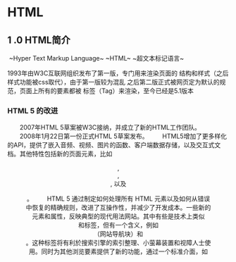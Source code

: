 # HTML

## 1 .0  HTML简介

​    ~Hyper Text Markup Language~
~HTML~
~超文本标记语言~

1993年由W3C互联网组织发布了第一版，专门用来渲染页面的
结构和样式（之后样式功能被css取代），由于第一版较为混乱
之后第二版正式被网页定为默认的规范，页面上所有的要素都被
标签（Tag）来渲染，至今已经是5.1版本


### HTML 5 的改进

　　2007年HTML 5草案被W3C接纳，并成立了新的HTML工作团队。 　　2008年1月22日第一份正式HTML 5草案发布。 　　HTML5增加了更多样化的API，提供了嵌入音频、视频、图片的函数、客户端数据存储，以及交互式文档。其他特性包括新的页面元素，比如 <header>, <section>, <footer>, 以及 <figure>。 　　HTML 5 通过制定如何处理所有 HTML 	元素以及如何从错误中恢复的精确规则，改进了互操作性，并减少了开发成本。一些新的元素和属性，反映典型的现代用法网站。其中有些是技术上类似<div>和<span>标签，但有一个含义，例如<nav>（网站导航块）和<footer>。这种标签将有利於搜索引擎的索引整理、小萤幕装置和视障人士使用。同时为其他浏览要素提供了新的功能，通过一个标准介面，如<audio>和<video>标记。 　　一些过时的HTML4标记将取消。其中包括纯粹显示效果的标记，如<font>和<center>，因为它们已经被CSS取代。 　　HTML 5草案的前身名为Web Applications 1.0，是在2004年由WHATWG提出，再于2007年获W3C接纳，并成立了新的HTML工作团队。在2008年1月22日，第一份正式草案发布。[1]WHATWG表示该规范是目前仍在进行的工作，仍须多年的努力。[2]目前Firefox、Chrome、Opera、Safari（版本4以上）及Internet Explorer 9（Platform Preview）已支援HTML5技术。HTML 5的标准草案目前已进入W3C制定标准5大程序的第1步。负责编纂标准格式文件的Google代表Ian Hickson预期，可能得等到2012年才会推出建议候选版（W3C Candidate Recommendation）。 　　目前IE还不支持HTML5，火狐firefox,Chrome内核都已经支持HTML的渲染

###  1.1 h5 扩展知识

1、新的文档类型声明(DTD)
文档类型声明
HTML 5的DTD声明为:
    <!doctype html>
    <!DOCTYPE html >等也是正确的，因为HTML语法是不区分大小写的。
在编写HTML5文档时，要求指定文档类型，以确保浏览器能在Html5的标准模式下进行渲染。
2、新增的HTML5标签
a，新增的HTML5标签-结构标签
结构标签：(块状元素) 有意义的div
 <article>  标记定义一篇文章
 <header>  标记定义一个页面或一个区域的头部
  <nav>   标记定义导航链接
 <section>  标记定义一个区域
 <aside>  标记定义页面内容部分的侧边栏
 <hgroup>  标记定义文件中一个区块的相关信息
 <figure>  标记定义一组媒体内容以及它们的标题 
 <figcaption>  标签定义 figure 元素的标题。
 <footer>  标记定义一个页面或一个区域的底部
 <dialog>  标记定义一个对话框(会话框)类似微信
新的结构标签带来的是网页布局的改变及提升对搜索引擎的友好

b，新增的HTML5标签-多媒体标签
多媒体交互标签
 <video> 标记定义一个视频
 <audio> 标记定义音频内容
  <source> 标记定义媒体资源
 <canvas> 标记定义图片
 <embed> 标记定义外部的可交互的内容或插件 比如flash

HTML5的多媒体标签的出现意味着富媒体的发展以及支持不使用插件的情况下即可操作媒体文件，极大地提升了用户体验
c，新增的HTML5标签-Web应用标签
Web应用标签
<menu>命令列表
<menuitem>menu命令列表标签 FF（嵌入系统）
<command> menu标记定义一个命令按钮
<meter>状态标签(实时状态显示:气压、气温)C、O
<progress>状态标签 (任务过程:安装、加载) C、F、O
<datalist> 为input标记定义一个下拉列表,配合option F、O
<details> 标记定义一个元素的详细内容 ，配合dt、dd   C
d，新增的HTML5标签-其他标签
注释标签
<ruby> 标记定义 注释或音标
<rp> 告诉那些不支持 Ruby元素的浏览器如何去显示
 <rt> 标记定义对ruby的注释内容文本
其他标签
<keygen> 标记定义表单里一个生成的键值(加密信息传送)O、F
<mark> 标记定义有标记的文本 (黄色选中状态)
<output> 标记定义一些输出类型,计算表单结果配合oninput事件

<time> 标记定义一个日期/时间 目前所有主流浏览器都不支持
3、删除的HTML标签
纯表现的元素：
basefont，big，center，font, s，strike，tt，u；
对可用性产生负面影响的元素：
frame，frameset，noframes；
产生混淆的元素：
acronym ，applet，isindex，dir。
4、重新定义的HTML标签
HTML元素 HTML5中的意义
<b> 代表内联文本，通常是粗体，没有传递表示重要的意思
<i> 代表内联文本，通常是斜体，没有传递表示重要的意思
<dd> 可以同details与figure一同使用，定义包含文本，dialog也可用
<dt> 可以同details与figure一同使用，汇总细节，dialog也可用
<hr> 表示主题结束，而不是水平线，虽然显示相同
<menu> 重新定义用户界面的菜单，配合commond或者menuitem使用
<small> 表示小字体，例如打印注释或者法律条款
<strong> 表示重要性而不是强调符号

### h5 和h4的区别

Html5新标签解释及用法 
HTML 5 是一个新的网络标准，目标在于取代现有的 HTML 4.01, XHTML 1.0 and DOM Level 2 HTML 标准。它希望能够减少浏览器对于需要插件的丰富性网络应用服务（plug-in-based rich internet application，RIA)，如Adobe Flash, Microsoft Silverlight, 与 Sun JavaFX 的需求。
HTML 5 提供了一些新的元素和属性，反映典型的现代用法网站。其中有些是技术上类似 <div> 和 <span> 标签，但有一定含义，例如 <nav>（网站导航块）和 <footer>。这种标签将有利于搜索引擎的索引整理、小屏幕装置和视障人士使用。同时为其他浏览要素提供了新的功能，通过一个标准接口，如 <audio> 和 <video> 标记。

一些过时的 HTML 4 标记将取消，其中包括纯粹用作显示效果的标记，如 <font> 和 <center>，因为它们已经被 CSS 取代。还有一些透过 DOM 的网络行为（via）。

###  meta关键字

Meta Tag 的简介

一般常用的格式如下：

<Title>All Products Online</title>
这虽说不是meta的一部份，但是也不可忽略，总长度不要超过85个Character (约10个字)。


<meta http-quive="content-type" content="text/html; charset="iso-8859-1">
说明网站的格式及编码方式，另外这个功能也可以拿来说明网站的名称。


<meta name="keyword" contents="关键字一, 关键字二, 关键字三, …..">
铲明整个网站的关键字，关键字间用逗点隔开，总长度最好不要超过1000个Character (约44个字)。


<meta name="description" contents="整个网站的描述….">
铲明整个网站为何吸引人的地方，可用逗点隔开，总长度最好不要超过200个Character (约15个字)，若文章真的太长，可以切割成两个部分，较不重要的部分置入下一个Description。


<meta name="robots" content=" ALL, NONE, INDEX, NOINDEX, FOLLOW, NOFOLLOW">
此功能是要给搜寻引擎使用的，是要用来告诉Spider哪些网页是要去撷取的或不用去撷取的，一般都设定成All(内定值)。 

##  01 . h5基本标记

 Tag标签的种类
	1):开闭合标签
		<标签名>需要被渲染的文本</标签名>

​      <i>需要被倾斜的文本</i>
2):整合标签
		<标签名 /> <标签名>

#### 页面常用标记

```html
<!--
	html文件以.html 或者 .htm为后缀结尾
	全文不区分大小写，这是你所学的内容中唯一不区分
	大小写的技术
	html具有较高的容错性。一般由浏览器打开从上到下
	进行解析，不同的浏览器存在浏览器差异性

	<!DOCTYPE html>:html5的DTD信息
	所谓DTD全称为Document Type Definition
	文档类型定义，规定了使用何种规范，可以使用哪些标签
-->
<!DOCTYPE html>
<!--
	html:表示html文件的开始，是全文的根元素
	html和xml两种技术都只有一个根元素
	注意内部的元素称之为子元素，子元素在书写时
	应该在父元素内部向右一个制表符或者根据最新的
	google规范向右2个空格
-->
<html>
	<!--
		head:表示全文的头信息
		一般用来引入外部css js信息
		或者设置当前页面的编码
	-->
	<head>
		<!--
			title:设置页面的标题
		-->
		<title>我的第一个html</title>
		<!--
			meta:用来设置编码 关键字 网页描述
		-->
		<meta charset="utf-8" />
	</head>
	<!--
		body:表示页面的正文
			bgcolor:设置背景色
	-->
	<body bgcolor="yellow">
		<!--1:
			h1~h6:标题共分为六级
			随着序号的不断增大字体不断减小，
			自动换行
		-->
		<h1>济南南部山区失火啦！！！</h1>
		<h2>我是二级标题</h2>
		<!--2:
			center:强制居中对齐，嵌套在内部的
			内容会被强制居中对齐，此标签在html5
			规范中已经不推荐使用
		-->
		<center><h3>我是三级标题</h3></center>
		<h4>我是四级标题</h4>
		<h5>我是五级标题</h5>
		<h6>我是六级标题</h6>

		<!--
			3:
				font:设置字体,此标签
				通过属性设置字体颜色大小，html5当中
				已经不推荐使用，但是此标签在后续开发中
				使用较多
				<标签 属性名="属性值">文本</标签>
				face:设置字体
				color:设置颜色
				size:设置字体大小
		-->
		<font face="楷体" color="#FF8C69"
		size="20px">济南的夏天就要到来了</font>
		<!--
			4:
				一组渲染样式的标签，以下标签仅作为
				了解，已经全部被css取代
		-->
		<b>加粗</b>
		<strong>加粗</strong>
		<i>倾斜</i>
		<em>倾斜</em>
		<ins>下划线</ins>
		<del>贯穿线</del>
		<!--
			5:
				一组用来设置文本区域的标签
				段落自带换行，并且空一行
				div自带换行，没有空一行
				label与span多配合js使用不换行也没有空行，单独使用没有任何效果
		-->
		<p>我是一个段落</p>
		<div>我是一个div层</div>
		<label>我是一个label</label>
		<span>我是一个span</span>
		<!--
			6:
				转义字符
				在html中以下字符不能直接书写
				必须使用转义字符
				> < 空格
		-->
		大于号:&gt;
		小于号:&lt;
		空格:&nbsp;
 
	</body>
</html>




```

#### 超链接标记

```html
<!DOCTYPE html>
<html>
	<head>
		<title>2:链接，列表，表格</title>
		<meta charset="utf-8" />
	</head>
	<body>
		<!--
			1:
				a:链接
					href:表示链接到的目的地
					默认情况下链接自带下划线
					target="_blank":目的地和原页面
					同时展示在浏览器上
		-->
		<a href="base1.html">我是一个链接</a>
		<a href="base1.html"
		target="_blank">我是一个链接</a>
		<!--
			2:
				img:展示一张图片
					src：source的简写表示图片的源
		-->
		<img src="etoak.jpg" 
		width="200px">
		<img src="image/etoak2.jpg"
		width="200px">
		<img src="image/image2/etoak3.jpg" 
		width="200px">
		<!--
			../:表示跳出当前目录
		<img src="../etoak.jpg" 
		width="200px" />
		<img src="../image/etoak2.jpg"
		width="200px" />
		<img src="../image/image2/etoak3.jpg"
		width="200px" />
		-->

		<a href="base1.html">
			<img src="etoak.jpg" 
			width="100px" />
		</a>
		<!--
			3:
				列表
				ul:无序列表
				ol:有序列表
		-->
		<ul>
			<li><a href="base1.html">列表1</a></li>
			<li>列表2</li>
			<li>列表3</li>
			<li><img src="etoak.jpg" 
			width="50px"></li>
		</ul>
		<ol>
			<li>列表1</li>
			<li>列表2</li>
			<li>列表3</li>
			<li>列表4</li>
		</ol>

		<!--
			4:
				table:表格，table表示表格的开始
				tr表示一行，td表示一列，
				table tr td 缺一不可
				caption:表格的标题 不是必须
				width:宽度
				height:高度
				border:显示表格边框
				cellspacing:设置表格边框和单元格
				边框之间的距离，如果设置0则表示
				两个边框重合
				bordercolor:设置边框颜色
		-->
		<table width="500px" height="400px"
		border="1px"
		cellspacing="0"
		bordercolor="red">
			<caption>我是表格标题</caption>
			<tr bgcolor="lightblue">
				<!--
					align:水平对齐
						right left center
				-->
				<td align="right">列1</td>
				<td align="left">列2</td>
				<td align="center">列3</td>
				<td>列4</td>
			</tr>
			<tr>
				<!--
					valign:垂直对齐
					top bottom middle
				-->
				<td valign="top">列1</td>
				<td valign="bottom">列2</td>
				<td valign="middle">列3</td>
				<td>列4</td>
			</tr>
			<!--
				上面一行是多少列，下面一行
				必须多少列
				如果想改变列数可以通过合并单元格的方式
			-->
			<tr>
				<td colspan="4">列1</td>
			</tr>
			<tr>
				<td>列1</td>
				<td>列2</td>
				<td>
					<!--
						表格嵌套在表格的td中可以再次
						嵌套一个table表格
					
						width:设置百分比，100%
						表示占满整个td
						height:设置百分比存在严重的
						浏览器差异性，部分浏览器设置
						百分比无效
					-->
					<table border="1px"
					width="100%" height="100%">
						<tr>
							<td>内部列1</td>
							<td>内部列2</td>
						</tr>
						<tr>
							<td>内部列1</td>
							<td>内部列2</td>
						</tr>
					</table>
				</td>
				<td bordercolor="red">列4</td>
			</tr>
		</table>
 
	</body>
</html>
```

####  form表单

```html
<!DOCTYPE html>
<html>
	<head>
		<title>3:表单</title>
		<meta charset="utf-8" />
	</head>
	<body>
		<!--
			form:表示表单的开始，表单是一种高级的
			链接，可以通过表单项采集用户输入的数据，
			提交到action属性设置的静态或者动态页面
			action:表单数据提交到的目的地
			method:提交的方式 有get和post两种

			#表单提交时，get和post有什么区别?
			get:速度快，安全性低，最多传递256个字符
			不支持中文，通过浏览器地址栏进行传递
			格式:
			?key1=value1&key2=value2&keyN=valueN
			链接传递值肯定是通过get
			<a href="base1.html?key1=value1&key2=value2">链接</a>
	
			post:速度慢，安全性高，没有大小限制，
			不支持中文，不通过浏览器地址栏进行传递，
			传递格式和get相同
			上传操作必须使用post
		-->
		<form action="base1.html" method="get">
			<!--
				1:单行文本输入框
				type="text"
				name:表示key值
				可以随意书写
				（随意书写:
				不包含 空格 数字开头 中文 不要使用
				-可以使用_）
				value:用户填写的内容就是value值
				placeholder:文本框提示，html5新特性
			-->
			用户姓名:<input type="text" 
			name="myname" 
			placeholder="请输入用户姓名" />
			<br>
			<!--
				2:单行文本密码框
				type="password"
			-->
			用户密码:<input type="password" 
			name="mypass"
			placeholder="请输入用户密码" />
			<br>
			<!--
				3:提交按钮
				type="submit"
				注意按钮没有name属性
			-->
			<input type="submit" value="提交" />
			<!--
				4:取消按钮
				type="reset"
			-->
			<input type="reset" value="取消" />
		</form>
	</body>
</html>
 
```



#### frame标签 

```html
<!DOCTYPE html>
<html>
	<head>
		<title>4:小框架</title>
		<meta charset="utf-8" />
	</head>
	<body>
		<center>
			<table width="600px" height="800px">
				<tr>
					<td width="150px" height="100%">
						<ul>
							<li><a href="1.html"
								target="etoak">链接1</a></li>
							<li><a href="2.html"
								target="etoak">链接2</a></li>
							<li><a href="3.html"
								target="etoak">链接3</a></li>
						</ul>
					</td>
					<td width="450px" height="100%">
						<!--
							引入一个框架，此框架可以将
							一个页面引入到本页面，使之合并为一个页面
						-->
						<iframe src="main.html"
						name="etoak" width="100%"
						height="100%" 
						frameborder="0"></iframe>
					</td>
				</tr>				
			</table>
		</center>
	</body>
</html>
```



------

# XML

## 1.0简介xml

~XML~
~Extensible Markup Language~

1:历史
2:XML的格式
	1)头信息
	2)注释
	3)元素
	4)属性
	5)特殊字符
	6)CDATA格式
		
3:DTD (Document Type Definition 文档类型定义)
XML的语法规范
	1)内部DTD
		A:定义元素结构
		B:定义元素属性
	2)外部DTD
		A:本地方式
		B:网络方式

## XML 结构简介

- <![CDATA[]]>

```html
<?xml version="1.0" encoding="UTF-8"?>
<!--
	xml全文也只有一个根元素，头信息之前不能书写任何注释
-->
<学生信息>
	<student id="et001" name="李继坤">
		<家乡>武汉</家乡>
		<hobby>音乐</hobby>
		<hobby>小说</hobby>
		<hobby>电视</hobby>
		<!--
			xml文件中直接换行 空格都无法被正确识别
			字符串从左往右排列
		-->
		<info>
			20岁的
 
					来自武汉的
 

							李继坤非常喜欢看小说
							什么小说都看
					&gt;&lt;&quot;&apos;&amp;

		</info>
	</student>
	<student id="et002" name="王东">
		<家乡>济宁</家乡>
		<hobby>篮球</hobby>
		<hobby>小说</hobby>
		<info>
			<!--
				将字符串放置在cdata格式中
				换行 空格 特殊字符等都可以被正确识别
			
				select*fromuserwherename=**andpass=**salary>100
			-->
			<![CDATA[
				21岁的


				
				来自济宁的
 
							王东非常喜欢打篮球
					&gt;&lt;&quot;&apos;&amp;
					> < "" '' &
			]]>
		</info>
	</student>
</学生信息>


```

## 1.1 DTD约束

```xml
<?xml version="1.0" encoding="UTF-8"?>
<!--
	内部DTD:将DTD文件直接书写在xml文件中
	DTD文件用来规范元素的结构和属性，可以使用哪些
	标签，这些标签出现的频率，嵌套的标签等一系列约束
	条件，违反了dtd的约束，xml无法被解析

	<!DOCTYPE 根元素[
		<!ELEMENT 根元素 (一级子元素)>
	]>

	*:表示此元素可以出现任意多次，也可以不出现
	元素名1,元素名2:此处的逗号表示元素出现的顺序
	必须按照前后显示，如果元素没有后面的标识符，则
	有且只能出现一次
	(元素1|元素2|元素N):此处得元素任选其一
	?:此元素有0个或者1个
	+:至少一个上不封顶
	~~~~~~~~~~~~~~~~~~~~~~~~~~~~~~~~~~~~~~~~~~~~~~~
	元素内部的值的类型:
	(#PCDATA):元素内部为任意字符串
	ANY:可以任意字符串也可以再是子元素
	(#PCDATA|元素名)*:元素内部可以是任意字符串，也可以是
	特定子元素，也可以两者同时存在
	EMPTY:元素内部没有任何内容或者子元素
-->
<!DOCTYPE 学生信息[
	<!ELEMENT 学生信息 (student*)>
	<!ELEMENT student (name,age,(location|home),hobby*,
	gf?,teacher+,job*,criminal)>
	<!ELEMENT name (#PCDATA)>
	<!ELEMENT age (#PCDATA)>
	<!ELEMENT location (#PCDATA)>
	<!ELEMENT home (#PCDATA)>
	<!ELEMENT hobby ANY>
	<!ELEMENT gf (#PCDATA)>
	<!ELEMENT teacher (#PCDATA)>
	<!ELEMENT job (#PCDATA|secondJob)*> 
	<!ELEMENT criminal EMPTY>
	<!ELEMENT secondJob (#PCDATA)>
]>

<学生信息>
	<student>
		<name>Damon</name>
		<age>30</age>
		<home>US</home>
		<hobby>敲代码</hobby>
		<hobby>旅行</hobby>
		<gf>Elena</gf>
		<teacher>Aleric</teacher>
		<job>
			软件工程师
			<secondJob>特工人员</secondJob>
		</job>
		<criminal></criminal>
	</student>
</学生信息>
 
```



## 1.2 结构DTD约束

```xml
<?xml version="1.0" encoding="UTF-8"?>
<!--
	内部DTD:将DTD文件直接书写在xml文件中
	DTD文件用来规范元素的结构和属性，可以使用哪些
	标签，这些标签出现的频率，嵌套的标签等一系列约束
	条件，违反了dtd的约束，xml无法被解析

	<!DOCTYPE 根元素[
		<!ELEMENT 根元素 (一级子元素)>
	]>

	*:表示此元素可以出现任意多次，也可以不出现
	元素名1,元素名2:此处的逗号表示元素出现的顺序
	必须按照前后显示，如果元素没有后面的标识符，则
	有且只能出现一次
	(元素1|元素2|元素N):此处得元素任选其一
	?:此元素有0个或者1个
	+:至少一个上不封顶
	~~~~~~~~~~~~~~~~~~~~~~~~~~~~~~~~~~~~~~~~~~~~~~~
	元素内部的值的类型:
	(#PCDATA):元素内部为任意字符串
	ANY:可以任意字符串也可以再是子元素
	(#PCDATA|元素名)*:元素内部可以是任意字符串，也可以是
	特定子元素，也可以两者同时存在
	EMPTY:元素内部没有任何内容或者子元素
-->
<!DOCTYPE 学生信息[
	<!ELEMENT 学生信息 (student*)>
	<!ELEMENT student (name,age,(location|home),hobby*,
	gf?,teacher+,job*,criminal)>
	<!ELEMENT name (#PCDATA)>
	<!ELEMENT age (#PCDATA)>
	<!ELEMENT location (#PCDATA)>
	<!ELEMENT home (#PCDATA)>
	<!ELEMENT hobby ANY>
	<!ELEMENT gf (#PCDATA)>
	<!ELEMENT teacher (#PCDATA)>
	<!ELEMENT job (#PCDATA|secondJob)*> 
	<!ELEMENT criminal EMPTY>
	<!ELEMENT secondJob (#PCDATA)>
]>

<学生信息>
	<student>
		<name>Damon</name>
		<age>30</age>
		<home>US</home>
		<hobby>敲代码</hobby>
		<hobby>旅行</hobby>
		<gf>Elena</gf>
		<teacher>Aleric</teacher>
		<job>
			软件工程师
			<secondJob>特工人员</secondJob>
		</job>
		<criminal></criminal>
	</student>
</学生信息>
```

## 1.3 属性DTD约束

```xml
<?xml version="1.0" encoding="UTF-8"?>
<!DOCTYPE 学生信息[
	<!ELEMENT 学生信息 (student*)>
	<!ELEMENT student (name,age)>
		<!--
			<!ATTLIST 依附元素名 属性名 属性类型 默认值>
			属性类型:
				ID:全文唯一不能以数字开头
				CDATA:表示可以任意字符串
				(数据1|数据2|数据N):属性值只能从括号内任选其一
			~~~~~~~~~~~~~~~~~~~~~~~~~~~~~~~~~~
			默认值:
				#REQUIRED:表示默认值必须书写
				#IMPLIED:爱写不写
				具体数据:如果不书写默认值则默认使用此数据
				#FIXED:表示此属性值固定为后面的默认值
				存在浏览器差异性
		-->
		<!ATTLIST student id ID #REQUIRED>
		<!ATTLIST student home CDATA #IMPLIED>
		<!ATTLIST student salary (10k|20k|30k) "20k">
		<!ATTLIST student job CDATA #FIXED "软件工程师">
	<!ELEMENT name (#PCDATA)>
	<!ELEMENT age (#PCDATA)>
]>

<学生信息>
	<student id="et001" home="济南" salary="10k"
		job="软件工程师">
		<name>penny</name>
		<age>20</age>
	</student>
</学生信息>

```

# CSS

## 1.0 简介 	

- css的第一个宗旨是将页面的结构和样式解耦

```html
~Cascading Style Sheet~
~CSS~
~层叠样式表~

由网景公司在1996年发布，取代了html，专门用来渲染页面的样式，css文件以.css结尾，严格区分大小写，毫无容错性，之前渲染页面的结构和样式都是由html负责，这会导致页面非常负责，代码重用性低下，浏览器解析缓慢。

	
	html渲染样式

		<ins>
		<em>
		<font color="" face="" size="">
		<b>
		<h3>济南的夏天就要来到了</h3>
		</b>
		</font>
		</em>
		</ins>

	css渲染样式

		(选择器可以使用非常简练的代码从页面中选择元素)
		

		选择器{
			属性名:属性值;
			属性名:属性值;
			****
		}

		李继坤{
			年龄:20;
			性别:男;
			爱好:小说 电视 音乐;

		}

	
```

## 1.1CSS的引入

```html
<!DOCTYPE html>
<html>
	<head>
		<title>1:引入css的三种方式</title>
		<meta charset="utf-8" />
		<!--
			1:内嵌式
			直接将css代码书写在head标签内
			style:专门用来放置css代码进入此标签内
			语法改变为css语法
			type:MIME数据类型，此数据类型囊括了
			数十种后缀名，专门用来提示浏览器按照
			何种语法解析
			因为在h5技术中css和js已经被包含在h5技术
			序列中，则此处可以省略
			这种引入方式初步的将结构和样式解耦
			但是解耦不彻底，代码重用性不高
		-->
		<style type="text/css">
			/* 这是css的注释方式 */
			h3{
				/* 设置字体颜色 */
				color:orange;
				/* 设置字体 */
				font-family:方正静蕾简体;
				/* 设置字体大小 */
				font-size:70px;
			}
			label{
				background-color:pink;
			}
		</style>
		<!--
			2:外链式
				引入一个外部独立的css文件
				到本页面
				rel:表示引入的是一个样式表
				type:MIME可以省略
				href:表示独立css文件的引入路径
				这种引入方式彻底将结构和样式结构
				代码重用性较高
		-->
		<link rel="stylesheet" 
		type="text/css" href="css/style.css" />
	</head>
	<body>
		<h3>济南的夏天就要开始啦！！</h3>
		<!--
			#:当链接到的目的地还没有书写完成
			或者还没设置时，可以使用#作为占位符
		-->
		<a href="#">我是一个链接</a>
		
		<!--
			3:行内式
				直接将css代码书写在标签内
				这种方式将结构和样式再次耦合在一起
				，严重违背了css结构和样式解耦的原则
		-->
		<div style="background-color:lightblue;color:navy">我是一个层</div>

		<!--
			当多种引入方式出现冲突时优先级问题

			行内式> 内嵌式和外链式谁放在后面会覆盖之前
			出现冲突的css渲染样式
		-->
		<label>看看我听谁的？？</label>
	</body>
</html>
```

## 1.2 css基本选择器

```html
<!DOCTYPE html>
<html>
	<head>
		<title>2:基本选择器</title>
		<meta charset="utf-8" />
		<style>
			/*
				selector(选择器)
				在页面中使用简练的代码快速选择元素
			
				1:标记选择器
					tagName{
						直接使用标签名作为选择元素的
						依据，非常容易引起误操作
					}
			*/
			label{
				background-color:gold;
			}
			/*
				2:类别选择器;
				.className{
					直接使用.类名选择元素
				}
			*/
			.test2{
				background-color:gray;
			}
			/*
				3:id选择器;
				#idName{
					直接使用#id名作为选择元素的依据
				}
			*/
			#test3{
				background-color:maroon;
			}
		</style>
	</head>
	<body>
		<label>测试1</label>
		<label class="test2">测试2</label>
		<label id="test3" class="test2">测试3</label>
		<!--
			CSS层叠特性:
			基本选择器出现冲突时优先级问题
			id选择器>类别选择器>标记选择器
			与顺序无关
			这里如果添加上行内式，则以行内式为准
		-->
		<label id="test3" class="test2"
		style="background-color:purple">测试4</label>
		<!--
			在css中一般id选择器的属性值尽量在全文中唯一
			class没有这个限制，css中并没有这个语法限制
			但是一般页面在使用css后肯定会使用js
			js中存在以下方法
			document.getElementById("idName")
			根据id属性值拿取唯一一个元素，
			如果出现id属性名重复的情况，则有可能出现错误隐患
		-->
	</body>
</html>
```

## 1.3 css复合选择器

```html
<!DOCTYPE html>
<html>
	<head>
		<title>3:复合选择器</title>
		<meta charset="utf-8" />
		<style>
			/*
				1:交集选择器;
					tagName.className{
	
					}
					tagName#idName{
	
					}
				由一个标记后面紧跟一个类别或者id
				则必须满足其中两个条件才可以正确选取
			*/
			label.test2{
				font-style:italic;
			}
			/*
				2:并集选择器;
				sel1,sel2,sel3,selN{
	
				}
				多个基本或者复合选择器用逗号隔开
				只要满足其中任意一个就可以成功选取
			*/
			span.test2,label.test2,h2,h3,h5{
				background-color:yellow;
			}

			/*
				CSS继承特性:
				在没有任何冲突的情况下，css中子元素
				会完全继承父元素的所有css渲染样式效果;
			
				3:后代选择器;
					根据左祖先右后代的原则，用空格隔开
					具有家族关系的元素，可以精确选取
					具有特定祖先元素的子元素
					sel1 sel2 sel3 selN{
	
					}
			*/
			div#outter label.inner{
				background-color:silver;
			}
			/*
				4:全选选择器;
				*{
	
				}
			*/
			*{
				font-weight:bolder;
			}


		</style>
	</head>
	<body>
		<label>测试1</label>
		<span class="test2">测试2</span>
		<label class="test2">测试3</label>
		<h2>我是二级标题</h2>
		<h3>我是三级标题</h3>
		<h5>我是五级标题</h5>
		<div id="outter">济南的<label class="inner">夏天</label>就要开始啦~~~</div>
	</body>
</html>
 
```



##   1.4  css中display

```html
<!DOCTYPE html>
<html>
	<head>
		<title>4:页面元素类型</title>
		<meta charset="utf-8" />
		<style>
			label{
				background-color:lightblue;
				width:300px;
				height:200px;
				/* 居中对齐，类似html中的center标签 */
				text-align:center;
			}
			div{
				background-color:pink;
				width:300px;
				height:200px;
				/* 居中对齐，类似html中的center标签 */
				text-align:center;
			}
		</style>
	</head>
	<body>
		<!--
			在css中将元素分成了多种类型
			比较典型的有以下几种
			1):块元素（block）
			eg:div p h1~h6 ul li img*
			以上元素都是块元素，这种元素自带换行，一行只能书写一个，设置对齐方式有效，设置盒子模型有效
			2):内联元素（inline）
			eg:label span a img*
			以上元素都是内联元素，这种元素没有自带换行，一行可以存在多个，从左往右排列，设置对齐方式 盒子模型等参数一律无效
			*img:（inline-block）内联块元素
			本身属于内联元素，但是具备了块元素的所有特征
			3):空元素（empty）
			一般不嵌套内容，由一个元素表示特定的结构或者
			样式
			br meta hr都属于空元素

		-->
		<label style="display:block">我是label我是label我是label我是label我是label我是label我是label我是label我是label我是label我是label我是label我是label</label>
		<hr>
		<div style="display:inline">我是div我是div我是div我是div我是div我是div我是div我是div我是div我是div我是div我是div我是div我是div我是div</div>
		<div style="display:none">我是div我是div我是div我是div我是div我是div我是div我是div我是div我是div我是div我是div我是div我是div我是div</div>
	</body>
</html>
```

- display详解

```text
CSS规定，每一个网页元素都有一个display属性，用于确定该元素的类型，每一个元素都有默认的display属性值，比如div元素，它的默认display属性值为“block”，成为“块级”元素(block-level)；而span元素的默认display属性值为“inline”，称为“行内”元素。

 块级元素：
      动占据一定矩形空间，可以通过设置高度、宽度、内外边距等属性，来调整的这个矩形的样子；

 行内元素：

      自己的独立空间，它是依附于其他块级元素存在的，因此，对行内元素设置高度、宽度、内外边距等属性，都是无效的。

 

例子：
      链接 a 元素，在默认情况下是是“行内元素”，因此对a元素设置高度、宽度等属性，都是无效的。而比如div，p，li，img等默认情况下的display属性值就是“block”。所以对于链接a来说只能这样：display:block;强制将它改成块元素。

```

##  1.5 盒子模型

```html
<!DOCTYPE html>
<html>
	<head>
		<title>5:盒子模型</title>
		<meta charset="utf-8" />
		<style>
			/*
				在css中，所有的元素都具有四个边框
				类似一个一个的盒子摆放在页面上，通过border属性可以将元素的边框显示出来
			*/
			div#container{
				/*
					border:边框类型 边框粗细 边框颜色;
					类型:solid表示单实线;
					double双实线
					dotted点状线
				*/
				border:solid 2px red;
				/* 
					页面的整体居中
				*/
				margin:0 auto;
				width:600px;
				height:800px;
			}
			h2{
				/*border:solid 2px blue;*/
				/*margin-top:100px;
				margin-left:70px;
				margin-bottom:60px;
				margin-right:120px;

				四个参数表示四个方位
				margin:上 右 下 左;
				三个参数表示 上 （右左） 下
				其中括号内的参数相同
				两个参数表示 （上下） （右左）
				一个参数表示 （上右下左）
				*/
				margin:100px 120px 60px 70px;
				padding-top:60px;
				padding-left:20px;
				padding-bottom:100px; 

				border-top:double 10px black;
				border-right:dotted 12px red;
				border-bottom:dotted 10px navy;
				border-left:double 5px aqua;


			}
			ul{
				border:solid 2px orange;
			}
			li{
				border:solid 2px lightblue;
			}
			p{
				border:solid 2px pink;
			}

			*{
				margin:0;
				padding:0;
			}


		</style>
	</head>
	<body>
		<div id="container">
			<h2>我是二级标题</h2>
			<ul>
				<li>列表1</li>
				<li>列表2</li>
				<li>列表3</li>
			</ul>
			<p>我是一个段落</p>
		</div>
	</body>
</html>
```

## 1.6 float元素浮动

```html
<!DOCTYPE html>
<html>
	<head>
		<title>6:浮动</title>
		<meta charset="utf-8" />
		<style>
			ul{
				/* 去掉列表的徽记 */
				list-style-type:none;
			}

			ul li{
				/* 浮动：
					重新排列元素得顺序，
					left:从左往右排列
					right:相反;
				*/
				float:left;
				margin-right:20px;
				margin-top:80px;

			}
			body{
				/*
					设置背景图
				*/
				background-image:url("image/background.gif");
				/* 只允许背景图横向排列 */
				background-repeat:repeat-x;
				background-color:#cccc99;
			} 
		</style>
	</head>
	<body>
		<ul>
			<li><img src="image/1.jpg"></li>
			<li><img src="image/2.jpg"></li>
			<li><img src="image/3.jpg"></li>
			<li><img src="image/4.jpg"></li>
		</ul>
	</body>
</html>








```

##  1.7元素的定位

```html
<!DOCTYPE html>
<html>
	<head>
		<title>7:定位</title>
		<meta charset="utf-8" />
		<style>
			div#container{
				border:solid 2px red;
				/*position:relative;*/
				margin:0 auto;
				width:600px;
				height:800px;
			}
			div#sub1{
				border:solid 2px orange;
			}
			div#sub2{
				border:solid 2px yellow;
				/*
					相对定位
					position:relative;
					根据元素原先所在位置的左上角进行定位，定位之后元素依然保持原先的类型，原来的位置依然被占用
					根据偏移量来进行新的定位
					top和bottom只能书写一个
					left和right只能书写一个
				*/
				position:relative;
				/* 向下偏移三百像素 */
				top:300px;
				/* 向右偏移二百像素 */
				left:200px;
			}
			div#sub3{
				border:solid 2px green;
			}
			div#sub4{
				/*
					绝对定位
					根据距离元素最近的定位过的父元素的
					左上角进行定位，定位之后元素不再占满一行，原先的位置被占用
					如果没有定位过的祖先元素，则
					根据body来定位，但是这样可能会出现问题
				*/
				position:absolute;
				border:solid 2px aqua;
				top:300px;
				left:200px;
			}
			div#sub5{
				border:solid 2px blue;
				position:absolute;
				top:400px;
				left:300px;
			}
			div#sub6{
				border:solid 2px purple;
			}
		</style>
	</head>
	<body>
		<div id="container">
			<div id="sub1">我是层1</div>
			<div id="sub2">我是层2</div>
			<div id="sub3">我是层3</div>
			<div id="sub4">我是层4</div>
			<div id="sub5">
				<img src="image/logos.jpg" />
			</div>
			<div id="sub6">我是层6</div>
		</div>
	</body>
</html>
```

###  定位详解

```
position的四个属性值：

1.relative
2.absolute
3.fixed
4.static
下面分别讲述这四个属性。

<div id="parent">
     <div id="sub1">sub1</id>
     <div id="sub2">sub2</id>
</div>


1. relative

relative属性相对比较简单，我们要搞清它是相对哪个对象来进行偏移的。答案是它本身的位置。在上面的代码中，sub1和sub2是同级关系，如果设定sub1一个relative属性，比如设置如下CSS代码：

#sub1
{
    position: relative;
    padding: 5px;
    top: 5px;
    left: 5px;
}


我们可以这样理解，如果不设置relative属性，sub1的位置按照正常的文档流，它应该处于某个位置。但当设置sub1为的position为relative后，将根据top，right，bottom，left的值按照它理应所在的位置进行偏移，relative的“相对的”意思也正体现于此。

对于此，您只需要记住，sub1如果不设置relative时它应该在哪里，一旦设置后就按照它理应在的位置进行偏移。

随后的问题是，sub2的位置又在哪里呢？答案是它原来在哪里，现在就在哪里，它的位置不会因为sub1增加了position的属性而发生改变。

如果此时把sub2的position也设置为relative，会发生什么现象？此时依然和sub1一样，按照它原来应有的位置进行偏移。

注意relative的偏移是基于对象的margin的左上侧的。

2. absolute

这个属性总是有人给出误导。说当position属性设为absolute后，总是按照浏览器窗口来进行定位的，这其实是错误的。实际上，这是fixed属性的特点。

当sub1的position设置为absolute后，其到底以谁为对象进行偏移呢？这里分为两种情况：

（1）当sub1的父对象(或曾祖父，只要是父级对象)parent也设置了position属性，且position的属性值为absolute或者relative时，也就是说，不是默认值的情况，此时sub1按照这个parent来进行定位。

注意，对象虽然确定好了，但有些细节需要您的注意，那就是我们到底以parent的哪个定位点来进行定位呢？如果parent设定了margin，border，padding等属性，那么这个定位点将忽略padding，将会从padding开始的地方(即只从padding的左上角开始)进行定位，这与我们会想当然的以为会以margin的左上端开始定位的想法是不同的。

接下来的问题是，sub2的位置到哪里去了呢？由于当position设置为absolute后，会导致sub1溢出正常的文档流，就像它不属于 parent一样，它漂浮了起来，在DreamWeaver中把它称为“层”，其实意思是一样的。此时sub2将获得sub1的位置，它的文档流不再基于 sub1，而是直接从parent开始。

（2）如果sub1不存在一个有着position属性的父对象，那么那就会以body为定位对象，按照浏览器的窗口进行定位，这个比较容易理解。

3. fixed

fixed是特殊的absolute，即fixed总是以body为定位对象的，按照浏览器的窗口进行定位。

4. static

position的默认值，一般不设置position属性时，会按照正常的文档流进行排列。
 
```

